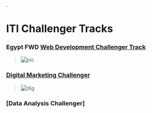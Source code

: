 
.

# ITI Challenger Tracks



###  Egypt FWD [Web Development Challenger Track](https://s3-us-west-2.amazonaws.com/udacity-printer/production/certificates/33735a14-16c3-4baa-a5db-bc1b103fd0ad.pdf)

> ![pic](https://user-images.githubusercontent.com/36210723/103142949-8703f180-4715-11eb-8ec0-b0522a18930b.png)



### [Digital Marketing Challenger](https://s3-us-west-2.amazonaws.com/udacity-printer/production/certificates/4cc71c98-5cee-474a-9225-4c4e131134f9.pdf)


> ![dig](https://user-images.githubusercontent.com/36210723/103170692-f03b5000-484e-11eb-9566-b4b191d6fccf.png)



### [Data Analysis Challenger]
